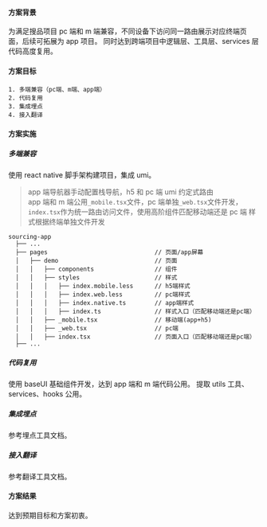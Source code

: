 #### 方案背景

为满足搜品项目 pc 端和 m 端兼容，不同设备下访问同一路由展示对应终端页面，后续可拓展为 app 项目。
同时达到跨端项目中逻辑层、工具层、services 层代码高度复用。

#### 方案目标

    1. 多端兼容（pc端、m端、app端）
    2. 代码复用
    3. 集成埋点
    4. 接入翻译

#### 方案实施

##### 多端兼容

使用 react native 脚手架构建项目，集成 umi。

> app 端导航器手动配置栈导航，h5 和 pc 端 umi 约定式路由  
> app 端和 m 端公用`_mobile.tsx`文件，pc 端单独`_web.tsx`文件开发，`index.tsx`作为统一路由访问文件，使用高阶组件匹配移动端还是 pc 端
> 样式根据终端单独文件开发

    sourcing-app
      ├── ...
      ├── pages                              // 页面/app屏幕
      │   ├── demo                           // 页面
      │   │   ├── components                 // 组件
      │   │   ├── styles                     // 样式
      │   │   │   ├── index.mobile.less      // h5端样式
      │   │   │   ├── index.web.less         // pc端样式
      │   │   │   ├── index.native.ts        // app端样式
      │   │   │   ├── index.ts               // 样式入口（匹配移动端还是pc端）
      │   │   ├── _mobile.tsx                // 移动端(app+h5)
      │   │   ├── _web.tsx                   // pc端
      │   │   ├── index.tsx                  // 页面入口（匹配移动端还是pc端）
      ├── ...

##### 代码复用

使用 baseUI 基础组件开发，达到 app 端和 m 端代码公用。
提取 utils 工具、services、hooks 公用。

##### 集成埋点

参考埋点工具文档。

##### 接入翻译

参考翻译工具文档。

#### 方案结果

达到预期目标和方案初衷。
